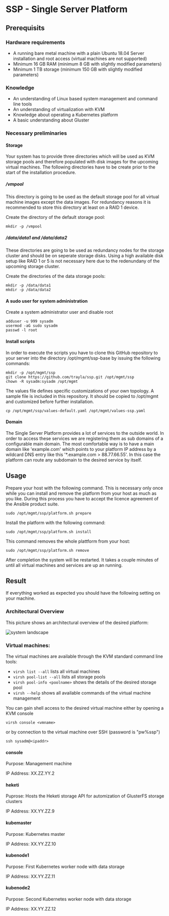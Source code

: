 # SSP - Single Server Platform

## Prerequisits

### Hardware requirements

- A running bare metal machine with a plain Ubuntu 18.04 Server installation and root access (virtual machines are not supported)
- Minimum 16 GB RAM (minimum 8 GB with slightly modified parameters)
- Minimum 1 TB storage (minimum 150 GB with slightly modified parameters)

### Knowledge

- An understanding of Linux based system management and command line tools
- An understanding of virtualization with KVM
- Knowledge about operating a Kubernetes platform
- A basic understanding about Gluster

### Necessary preliminaries

#### Storage

Your system has to provide three directories which will be used as KVM storage pools and therefore populated with disk images for the upcoming virtual machines. The following directories have to be create prior to the start of the installation procedure. 

##### /vmpool

This directory is going to be used as the default storage pool for all virtual machine images except the data images. For redundancy reasons it is recommended to store this directory at least on a RAID 1 device.

Create the directory of the default storage pool:
```ShellSession
mkdir -p /vmpool
```

##### /data/data1 and /data/data2

These directories are going to be used as redundancy nodes for the storage cluster and should be on seperate storage disks. Using a high available disk setup like RAID 1 or 5 is not necessary here due to the redenundany of the upcoming storage cluster.

Create the directories of the data storage pools:
```ShellSession
mkdir -p /data/data1
mkdir -p /data/data2
```

#### A sudo user for system administration

Create a system administrator user and disable root
```ShellSession
adduser -u 999 sysadm
usermod -aG sudo sysadm
passwd -l root
```

#### Install scripts

In order to execute the scripts you have to clone this GitHub repository to your server into the directory /opt/mgmt/ssp-base by issuing the following commands:
```ShellSession
mkdir -p /opt/mgmt/ssp
git clone https://github.com/trayla/ssp.git /opt/mgmt/ssp
chown -R sysadm:sysadm /opt/mgmt
```

The values file defines specific customizations of your own topology. A sample file is included in this repository. It should be copied to /opt/mgmt and customized before further installation.
```ShellSession
cp /opt/mgmt/ssp/values-default.yaml /opt/mgmt/values-ssp.yaml
```

#### Domain

The Single Server Platform provides a lot of services to the outside world. In order to access these services we are registering them as sub domains of a configurable main domain. The most comfortable way is to have a main domain like 'example.com' which points to your platform IP address by a wildcard DNS entry like this '*.example.com > 88.77.66.55'. In this case the platform can route any subdomain to the desired service by itself.

## Usage

Prepare your host with the following command. This is necessary only once while you can install and remove the platform from your host as much as you like. During this process you have to accept the licence agreement of the Ansible product suite.
```ShellSession
sudo /opt/mgmt/ssp/platform.sh prepare
```

Install the platform with the following command:
```ShellSession
sudo /opt/mgmt/ssp/platform.sh install
```

This command removes the whole plattform from your host:
```ShellSession
sudo /opt/mgmt/ssp/platform.sh remove
```

After completion the system will be restarted. It takes a couple minutes of until all virtual machines and services are up an running.

## Result

If everything worked as expected you should have the following setting on your machine.

### Architectural Overview

This picture shows an architectural overview of the desired platform:

![system landscape](https://raw.githubusercontent.com/trayla/ssp/master/docs/systemlandscape.svg?sanitize=true)

### Virtual machines:

The virtual machines are available through the KVM standard command line tools:
- `virsh list --all` lists all virtual machines
- `virsh pool-list --all` lists all storage pools
- `virsh pool-info <poolname>` shows the details of the desired storage pool
- `virsh --help` shows all available commands of the virtual machine management

You can gain shell access to the desired virtual machine either by opening a KVM console
```ShellSession
virsh console <vmname>
```
or by connection to the virtual machine over SSH (password is "pw%ssp")
```ShellSession
ssh sysadm@<ipaddr>
```

#### console

Purpose: Management machine

IP Address: XX.ZZ.YY.2

#### heketi

Puprose: Hosts the Heketi storage API for automization of GlusterFS storage clusters

IP Address: XX.YY.ZZ.9

#### kubemaster

Purpose: Kubernetes master

IP Address: XX.YY.ZZ.10

#### kubenode1

Purpose: First Kubernetes worker node with data storage

IP Address: XX.YY.ZZ.11

#### kubenode2

Purpose: Second Kubernetes worker node with data storage

IP Address: XX.YY.ZZ.12
